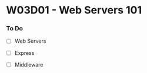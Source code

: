 # W03D01 - Web Servers 101

### To Do
- [ ] Web Servers
- [ ] Express
- [ ] Middleware
















